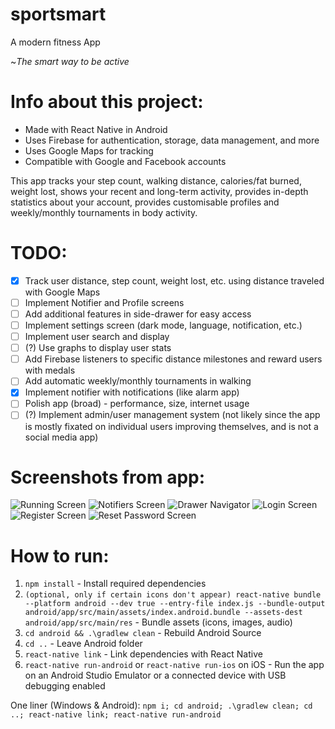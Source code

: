 # sportsmart
A modern fitness App

~*The smart way to be active*

# Info about this project:
- Made with React Native in Android
- Uses Firebase for authentication, storage, data management, and more
- Uses Google Maps for tracking
- Compatible with Google and Facebook accounts

This app tracks your step count, walking distance, calories/fat burned, weight lost, shows your recent and long-term activity, provides in-depth statistics about your account, provides customisable profiles and weekly/monthly tournaments in body activity.

# TODO:
- [x] Track user distance, step count, weight lost, etc. using distance traveled with Google Maps
- [ ] Implement Notifier and Profile screens
- [ ] Add additional features in side-drawer for easy access
- [ ] Implement settings screen (dark mode, language, notification, etc.)
- [ ] Implement user search and display
- [ ] (?) Use graphs to display user stats
- [ ] Add Firebase listeners to specific distance milestones and reward users with medals
- [ ] Add automatic weekly/monthly tournaments in walking
- [x] Implement notifier with notifications (like alarm app)
- [ ] Polish app (broad) - performance, size, internet usage
- [ ] (?) Implement admin/user management system (not likely since the app is mostly fixated on individual users improving themselves, and is not a social media app)

# Screenshots from app:
![Running Screen](https://github.com/mapokapo/sportsmart-app/blob/master/src/media/screenshots/running.png?raw=true)
![Notifiers Screen](https://github.com/mapokapo/sportsmart-app/blob/master/src/media/screenshots/notifiers.png?raw=true)
![Drawer Navigator](https://github.com/mapokapo/sportsmart-app/blob/master/src/media/screenshots/drawer.png?raw=true)
![Login Screen](https://github.com/mapokapo/sportsmart-app/blob/master/src/media/screenshots/login.png?raw=true)
![Register Screen](https://github.com/mapokapo/sportsmart-app/blob/master/src/media/screenshots/register.png?raw=true)
![Reset Password Screen](https://github.com/mapokapo/sportsmart-app/blob/master/src/media/screenshots/resetpass.png?raw=true)


# How to run:
1.  `npm install`  - Install required dependencies
2.  `(optional, only if certain icons don't appear) react-native bundle --platform android --dev true --entry-file index.js --bundle-output android/app/src/main/assets/index.android.bundle --assets-dest android/app/src/main/res`  - Bundle assets (icons, images, audio)
3.  `cd android && .\gradlew clean`  - Rebuild Android Source
4.  `cd ..` - Leave Android folder
5.  `react-native link`  - Link dependencies with React Native
6.  `react-native run-android`  or  `react-native run-ios`  on iOS - Run the app on an Android Studio Emulator or a connected device with USB debugging enabled

One liner (Windows & Android): `npm i; cd android; .\gradlew clean; cd ..; react-native link; react-native run-android`
